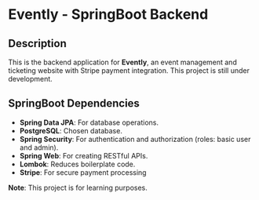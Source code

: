 # Evently - SpringBoot Backend

## Description
This is the backend application for **Evently**, an event management and ticketing website with Stripe payment integration. This project is still under development.

## SpringBoot Dependencies
- **Spring Data JPA**: For database operations.
- **PostgreSQL**: Chosen database.
- **Spring Security**: For authentication and authorization (roles: basic user and admin).
- **Spring Web**: For creating RESTful APIs.
- **Lombok**: Reduces boilerplate code.
- **Stripe**: For secure payment processing

**Note**: This project is for learning purposes.
